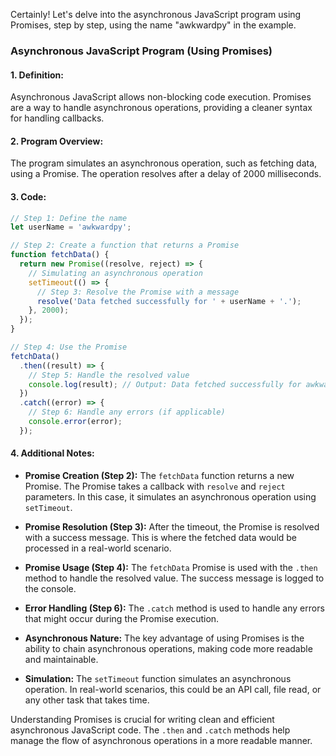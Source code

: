 Certainly! Let's delve into the asynchronous JavaScript program using Promises, step by step, using the name "awkwardpy" in the example.

### Asynchronous JavaScript Program (Using Promises)

#### 1. Definition:
Asynchronous JavaScript allows non-blocking code execution. Promises are a way to handle asynchronous operations, providing a cleaner syntax for handling callbacks.

#### 2. Program Overview:
The program simulates an asynchronous operation, such as fetching data, using a Promise. The operation resolves after a delay of 2000 milliseconds.

#### 3. Code:

```javascript
// Step 1: Define the name
let userName = 'awkwardpy';

// Step 2: Create a function that returns a Promise
function fetchData() {
  return new Promise((resolve, reject) => {
    // Simulating an asynchronous operation
    setTimeout(() => {
      // Step 3: Resolve the Promise with a message
      resolve('Data fetched successfully for ' + userName + '.');
    }, 2000);
  });
}

// Step 4: Use the Promise
fetchData()
  .then((result) => {
    // Step 5: Handle the resolved value
    console.log(result); // Output: Data fetched successfully for awkwardpy.
  })
  .catch((error) => {
    // Step 6: Handle any errors (if applicable)
    console.error(error);
  });
```

#### 4. Additional Notes:

- **Promise Creation (Step 2):** The `fetchData` function returns a new Promise. The Promise takes a callback with `resolve` and `reject` parameters. In this case, it simulates an asynchronous operation using `setTimeout`.

- **Promise Resolution (Step 3):** After the timeout, the Promise is resolved with a success message. This is where the fetched data would be processed in a real-world scenario.

- **Promise Usage (Step 4):** The `fetchData` Promise is used with the `.then` method to handle the resolved value. The success message is logged to the console.

- **Error Handling (Step 6):** The `.catch` method is used to handle any errors that might occur during the Promise execution.

- **Asynchronous Nature:** The key advantage of using Promises is the ability to chain asynchronous operations, making code more readable and maintainable.

- **Simulation:** The `setTimeout` function simulates an asynchronous operation. In real-world scenarios, this could be an API call, file read, or any other task that takes time.

Understanding Promises is crucial for writing clean and efficient asynchronous JavaScript code. The `.then` and `.catch` methods help manage the flow of asynchronous operations in a more readable manner.
